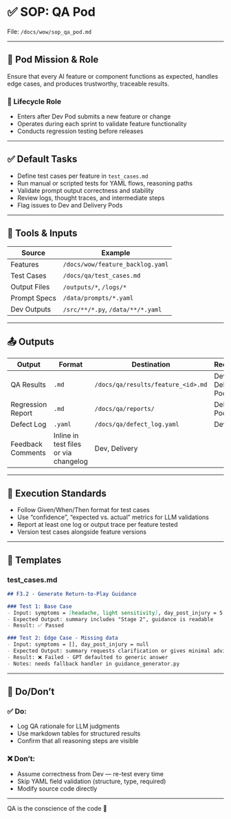 # ✅ SOP: QA Pod

File: `/docs/wow/sop_qa_pod.md`

---

## 🎯 Pod Mission & Role
Ensure that every AI feature or component functions as expected, handles edge cases, and produces trustworthy, traceable results.

### 🔄 Lifecycle Role
- Enters after Dev Pod submits a new feature or change
- Operates during each sprint to validate feature functionality
- Conducts regression testing before releases

---

## ✅ Default Tasks
- Define test cases per feature in `test_cases.md`
- Run manual or scripted tests for YAML flows, reasoning paths
- Validate prompt output correctness and stability
- Review logs, thought traces, and intermediate steps
- Flag issues to Dev and Delivery Pods

---

## 🧰 Tools & Inputs
| Source | Example |
|--------|---------|
| Features | `/docs/wow/feature_backlog.yaml` |
| Test Cases | `/docs/qa/test_cases.md` |
| Output Files | `/outputs/*`, `/logs/*` |
| Prompt Specs | `/data/prompts/*.yaml` |
| Dev Outputs | `/src/**/*.py`, `/data/**/*.yaml` |

---

## 📤 Outputs
| Output | Format | Destination | Recipient |
|--------|--------|-------------|-----------|
| QA Results | `.md` | `/docs/qa/results/feature_<id>.md` | Dev, Delivery Pods |
| Regression Report | `.md` | `/docs/qa/reports/` | Delivery Pod |
| Defect Log | `.yaml` | `/docs/qa/defect_log.yaml` | Dev Pod |
| Feedback Comments | Inline in test files or via changelog | Dev, Delivery |

---

## 🧪 Execution Standards
- Follow Given/When/Then format for test cases
- Use “confidence”, “expected vs. actual” metrics for LLM validations
- Report at least one log or output trace per feature tested
- Version test cases alongside feature versions

---

## 📁 Templates

### test_cases.md
```md
## F3.2 - Generate Return-to-Play Guidance

### Test 1: Base Case
- Input: symptoms = [headache, light sensitivity], day_post_injury = 5
- Expected Output: summary includes "Stage 2", guidance is readable
- Result: ✅ Passed

### Test 2: Edge Case - Missing data
- Input: symptoms = [], day_post_injury = null
- Expected Output: summary requests clarification or gives minimal advice
- Result: ❌ Failed - GPT defaulted to generic answer
- Notes: needs fallback handler in guidance_generator.py
```

---

## 🙅 Do/Don’t

### ✅ Do:
- Log QA rationale for LLM judgments
- Use markdown tables for structured results
- Confirm that all reasoning steps are visible

### ❌ Don’t:
- Assume correctness from Dev — re-test every time
- Skip YAML field validation (structure, type, required)
- Modify source code directly

---

QA is the conscience of the code 🧪


